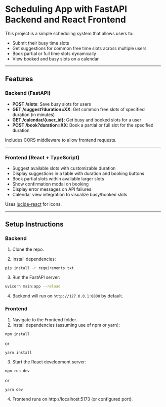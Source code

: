 # Scheduling App with FastAPI Backend and React Frontend

This project is a simple scheduling system that allows users to:

- Submit their busy time slots
- Get suggestions for common free time slots across multiple users
- Book partial or full time slots dynamically
- View booked and busy slots on a calendar

---

## Features

### Backend (FastAPI)
- **POST /slots**: Save busy slots for users
- **GET /suggest?duration=XX**: Get common free slots of specified duration (in minutes)
- **GET /calendar/{user_id}**: Get busy and booked slots for a user
- **POST /book?duration=XX**: Book a partial or full slot for the specified duration

Includes CORS middleware to allow frontend requests.

---

### Frontend (React + TypeScript)

- Suggest available slots with customizable duration
- Display suggestions in a table with duration and booking buttons
- Book partial slots within available larger slots
- Show confirmation modal on booking
- Display error messages on API failures
- Calendar view integration to visualize busy/booked slots

Uses [lucide-react](https://lucide.dev/) for icons.

---

## Setup Instructions

### Backend

1. Clone the repo.

2. Install dependencies:

```bash
pip install -r requirements.txt
```
3. Run the FastAPI server:
```bash
uvicorn main:app --reload
```
4. Backend will run on ```http://127.0.0.1:8000``` by default.

### Frontend

1. Navigate to the Frontend folder.
2. Install dependencies (assuming use of npm or yarn):
```bash
npm install
```
or
```bash
yarn install
```
3. Start the React development server:
```bash
npm run dev
```
or
```bash
yarn dev
```
4. Frontend runs on http://localhost:5173 (or configured port).
